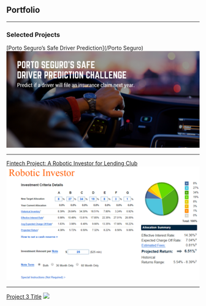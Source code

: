 ## Portfolio

---
### Selected Projects

[Porto Seguro’s Safe Driver Prediction](/Porto Seguro)
<img src="Porto Seguros Safe Driver Prediction/Introduction.png?raw=true"/>


---
[Fintech Project: A Robotic Investor for Lending Club ](/Fintech)
<img src="Fintech/Introduction.png?raw=true"/>


---
[Project 3 Title](http://example.com/)
<img src="images/dummy_thumbnail.jpg?raw=true"/>
